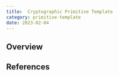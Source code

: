 ```yaml
---
title:  Cryptographic Primitive Template
category: primitive-template
date: 2023-02-04
---
```


## Overview

## References
